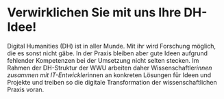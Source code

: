# Verwirklichen Sie mit uns Ihre DH-Idee!

Digital Humanities (DH) ist in aller Munde. Mit ihr wird Forschung möglich, die es sonst nicht gäbe. In der Praxis bleiben aber gute Ideen aufgrund fehlender Kompetenzen bei der Umsetzung nicht selten stecken. Im Rahmen der DH-Struktur der WWU arbeiten daher Wissenschaftler*innen zusammen mit IT-Entwickler*innen an konkreten Lösungen für Ideen und Projekte und treiben so die digitale Transformation der wissenschaftlichen Praxis voran.
